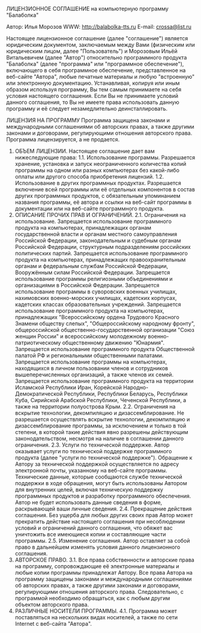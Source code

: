 ЛИЦЕНЗИОННОЕ СОГЛАШЕНИЕ на компьютерную программу "Балаболка"

Автор: Илья Морозов
WWW: http://balabolka-tts.ru
E-mail: crossa@list.ru

Настоящее лицензионное соглашение (далее "соглашение") является юридическим документом, заключаемым между Вами (физическим или юридическим лицом, далее "Пользователь") и Морозовым Ильёй Витальевичем (далее "Автор") относительно программного продукта "Балаболка" (далее "программа" или "программное обеспечение"), включающего в себя программное обеспечение, представленное на веб-сайте "Автора", любые печатные материалы и любую "встроенную" или электронную документацию. Устанавливая, копируя или иным образом используя программу, Вы тем самым принимаете на себя условия настоящего соглашения. Если Вы не принимаете условий данного соглашения, то Вы не имеете права использовать данную программу и её следует незамедлительно деинсталлировать.

ЛИЦЕНЗИЯ НА ПРОГРАММУ
Программа  защищена законами и международными соглашениями об авторских правах, а также другими законами и договорами, регулирующими отношения авторского права. Программа лицензируется, а не продается.

1. ОБЪЕМ ЛИЦЕНЗИИ.
Настоящее соглашение дает вам нижеследующие права:
1.1. Использование программы. Разрешается хранение, установка и запуск неограниченного количества копий программы на одном или разных компьютерах без какой-либо оплаты или другого способа приобретения лицензий.
1.2. Использование в других программных продуктах. Разрешается включение всей программы или её отдельных компонентов в состав других программных продуктов, с обязательным упоминанием названия программы, её автора и ссылки на веб-сайт программы в документации или на веб-сайте программного продукта.
2. ОПИСАНИЕ ПРОЧИХ ПРАВ И ОГРАНИЧЕНИЙ.
2.1. Ограничения на использование. Запрещается использование программного продукта на компьютерах, принадлежащих органам государственной власти и органам местного самоуправления Российской Федерации, законодательным и судебным органам Российской Федерации, структурным подразделениям российских политических партий. Запрещается использование программного продукта на компьютерах, принадлежащих правоохранительным органам и федеральным службам Российской Федерации, Вооружённым силам Российской Федерации. Запрещается использование программы религиозными объединениями и организациями в Российской Федерации. Запрещается использование программы в суворовских военных училищах, нахимовских военно-морских училищах, кадетских корпусах, кадетских классах образовательных учреждений. Запрещается использование программного продукта на компьютерах, принадлежащих "Всероссийскому ордена Трудового Красного Знамени обществу слепых", "Общероссийскому народному фронту", общероссийской общественно-государственной организации "Союз женщин России" и всероссийскому молодежному военно-патриотическому общественному движению "Юнармия". Запрещается использование программного продукта Общественной палатой РФ и региональными общественными палатами. Запрещается использование программы на компьютерах, находящихся в личном пользовании членов и сотрудников вышеперечисленных организаций, а также членов их семей. Запрещается использование программного продукта на территории Исламской Республики Иран, Корейской Народно-Демократической Республики, Республики Беларусь, Республики Куба, Сирийской Арабской Республики, Чеченской Республики, а также на территории полуострова Крым.
2.2. Ограничения на вскрытие технологии, декомпиляцию и дизассемблирование. Не разрешается осуществлять вскрытие технологии, декомпиляцию и дизассемблирование программы, за исключением и только в той степени, в которой такие действия явно разрешены действующим законодательством, несмотря на наличие в соглашении данного ограничения.
2.3. Услуги по технической поддержке. Автор оказывает услуги по технической поддержке программного продукта (далее "услуги по технической поддержке"). Обращение к Автору за технической поддержкой осуществляется по адресу электронной почты, указанному на веб-сайте программы. Технические данные, которые сообщаются службе технической поддержки в ходе обращения, могут быть использованы Автором для внутренних целей, включая техническую поддержку программных продуктов и разработку программного обеспечения. Автор не будет использовать данные сведения в форме, раскрывающей ваши личные сведения.
2.4. Прекращение действия соглашения. Без ущерба для любых других своих прав Автор может прекратить действие настоящего соглашения при несоблюдении условий и ограничений данного соглашения, что обяжет вас уничтожить все имеющиеся копии и составляющие части программы.
2.5. Изменение соглашения. Автор оставляет за собой право в дальнейшем изменять условия данного лицензионного соглашения.
3. АВТОРСКОЕ ПРАВО.
3.1. Все права собственности и авторские права на программу, сопровождающие её электронные материалы и любые копии программы принадлежат Автору. Все права Автора на программу защищены законами и международными соглашениями об авторских правах, а также другими законами и договорами, регулирующими отношения авторского права. Следовательно, с программой необходимо обращаться, как с любым другим объектом авторского права.
4. РАЗЛИЧНЫЕ НОСИТЕЛИ ПРОГРАММЫ. 
4.1. Программа может поставляться на нескольких видах носителей, а также по сети Internet с веб-сайта "Автора".
 
